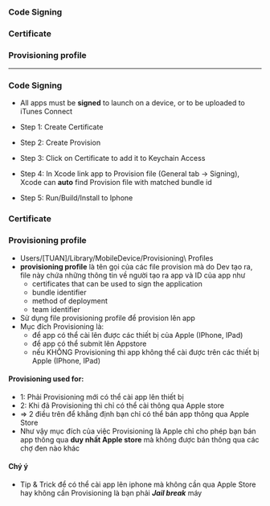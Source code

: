 ### Code Signing
### Certificate
### Provisioning profile


-------------------------------------------

### Code Signing
  - All apps must be **signed** to launch on a device, or to be uploaded to iTunes Connect
  
 - Step 1: Create Certificate
 - Step 2: Create Provision
 - Step 3: Click on Certificate to add it to Keychain Access
 - Step 4: In Xcode link app to Provision file (General tab -> Signing), Xcode can **auto** find Provision file with matched bundle id
 - Step 5: Run/Build/Install to Iphone
 
### Certificate
  
### Provisioning profile
  - Users/[TUAN]/Library/MobileDevice/Provisioning\ Profiles
  - **provisioning profile** là tên gọi của các file provision mà do Dev tạo ra, file này chứa những thông tin về người tạo ra app và ID của app như
     - certificates that can be used to sign the application
     - bundle identifier
     - method of deployment
     - team identifier
  - Sử dụng file provisioning profile để provision lên app
  - Mục đích Provisioning là:
    - để app có thể cài lên được các thiết bị của Apple (IPhone, IPad)
    - để app có thể submit lên Appstore
    - nếu KHÔNG Provisioning thì app không thể cài được trên các thiết bị Apple (IPhone, IPad)

#### Provisioning used for:
 - 1: Phải Provisioning mới có thể cài app lên thiết bị
 - 2: Khi đã Provisioning thì chỉ có thể cài thông qua Apple store
 - => 2 điều trên để khẳng định bạn chỉ có thể bán app thông qua Apple Store
 - Như vậy mục đích của việc Provisioning là Apple chỉ cho phép bạn bán app thông qua **duy nhất Apple store** mà không được bán thông qua các chợ đen nào khác
 
#### Chý ý
 - Tip & Trick để có thể cài app lên iphone mà không cần qua Apple Store hay không cần Provisioning là bạn phải ***Jail break*** máy

  
  
